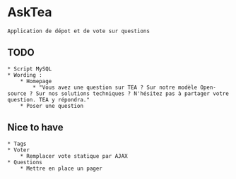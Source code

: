 # AskTea

	Application de dépot et de vote sur questions

## TODO

	* Script MySQL
	* Wording :
		* Homepage
			* "Vous avez une question sur TEA ? Sur notre modèle Open-source ? Sur nos solutions techniques ? N'hésitez pas à partager votre question. TEA y répondra."
		* Poser une question

## Nice to have

	* Tags
	* Voter
		* Remplacer vote statique par AJAX
	* Questions
		* Mettre en place un pager